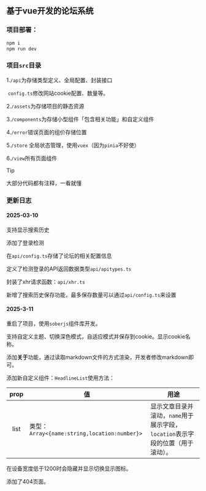 ## 基于vue开发的论坛系统

### 项目部署：

```bash
npm i
npm run dev
```

### 项目`src`目录

1.`/api`为存储类型定义、全局配置、封装接口

​	`config.ts`修改网站cookie配置、数量等。

2.`/assets`为存储项目的静态资源

3.`/components`为存储小型组件「包含相关功能」和自定义组件

4.`/error`错误页面的组价存储位置

5.`/store` 全局状态管理，使用`vuex`（因为`pinia`不好使）

6.`/view`所有页面组件

> [!TIP]
>
> 大部分代码都有注释，一看就懂

### 更新日志

#### 2025-03-10

支持显示搜索历史

添加了登录检测

在`api/config.ts`存储了论坛的相关配置信息

定义了检测登录的API返回数据类型`api/apitypes.ts`

封装了xhr请求函数：`api/xhr.ts`

新增了搜索历史保存功能，最多保存数量可以通过`api/config.ts`来设置

#### 2025-3-11

重启了项目，使用`soberjs`组件库开发。

支持自定义主题、切换深色模式，自适应模式并保存到cookie。显示cookie名称。

添加**关于**功能，通过读取markdown文件的方式渲染，开发者修改markdown即可。

添加新自定义组件：`HeadlineList`使用方法：

| prop | 值                                           | 用途                                                         |
| :--: | -------------------------------------------- | ------------------------------------------------------------ |
| list | 类型：`Array<{name:string,location:number}>` | 显示文章目录并滚动，`name`用于展示字段，`location`表示字段的位置（用于滚动）。 |

在设备宽度低于1200时会隐藏并显示切换显示图标。

添加了404页面。